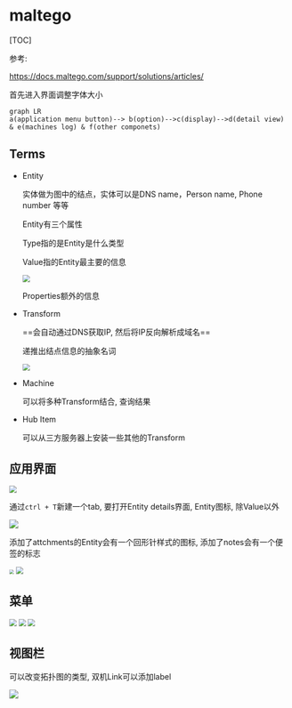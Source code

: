 # maltego

[TOC]

参考:

https://docs.maltego.com/support/solutions/articles/

首先进入界面调整字体大小

```mermaid
graph LR
a(application menu button)--> b(option)-->c(display)-->d(detail view) & e(machines log) & f(other componets)
```

## Terms

- Entity

  实体做为图中的结点，实体可以是DNS name，Person name, Phone number 等等

  Entity有三个属性

  Type指的是Entity是什么类型

  Value指的Entity最主要的信息

  <img src="..\..\imgs\_Kali\Snipaste_2020-09-01_19-33-33.png" style="zoom:80%;" />

  Properties额外的信息

- Transform

  ==会自动通过DNS获取IP, 然后将IP反向解析成域名==

  递推出结点信息的抽象名词

  <img src="..\..\imgs\_Kali\Snipaste_2020-09-01_19-10-14.png" style="zoom:80%;" />

- Machine

  可以将多种Transform结合, 查询结果

- Hub Item

  可以从三方服务器上安装一些其他的Transform

## 应用界面



<img src="..\..\imgs\_Kali\Snipaste_2020-09-01_19-19-49.png" style="zoom:80%;" />

通过`ctrl + T`新建一个tab, 要打开Entity details界面, Entity图标, 除Value以外

<img src="..\..\..\imgs\_Kali\Snipaste_2020-09-01_19-37-14.png"/>

添加了attchments的Entity会有一个回形针样式的图标, 添加了notes会有一个便签的标志

<img src="..\..\imgs\_Kali\Snipaste_2020-09-01_19-40-01.png" style="zoom:50%;" />

<img src="..\..\imgs\_Kali\Snipaste_2020-09-01_19-41-47.png" style="zoom:80%;" />



## 菜单

<img src="..\..\imgs\_Kali\Snipaste_2020-09-01_19-50-12.png" style="zoom:80%;" />

<img src="..\..\imgs\_Kali\Snipaste_2020-09-01_19-51-28.png" style="zoom:80%;" />

<img src="..\..\imgs\_Kali\Snipaste_2020-09-01_20-00-05.png" style="zoom:80%;" />

## 视图栏

可以改变拓扑图的类型, 双机Link可以添加label

<img src="..\..\imgs\_Kali\Snipaste_2020-09-01_20-02-38.png"/>

